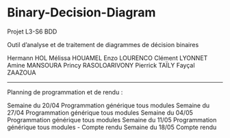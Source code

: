 # Binary-Decision-Diagram
Projet L3-S6 BDD

Outil d’analyse et de traitement de
diagrammes de décision binaires

Hermann HOL
Mélissa HOUAMEL
Enzo LOURENCO
Clément LYONNET
Amine MANSOURA
Princy RASOLOARIVONY
Pierrick TAÏLY
Fayçal ZAAZOUA

*********************************************************************

Planning de programmation et de rendu :

Semaine du 20/04 Programmation générique tous modules
Semaine du 27/04 Programmation générique tous modules
Semaine du 04/05 Programmation générique tous modules
Semaine du 11/05 Programmation générique tous modules - Compte rendu
Semaine du 18/05 Compte rendu
